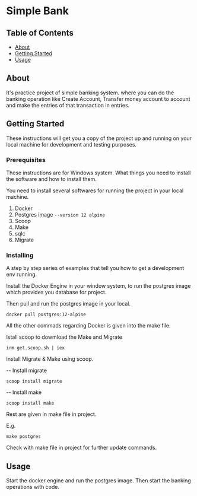 # Simple Bank

## Table of Contents

- [About](#about)
- [Getting Started](#getting_started)
- [Usage](#usage)
<!-- - [Contributing](../CONTRIBUTING.md) -->


 <!-- irm get.scoop.sh | iex -- Install scoop
 scoop install migrate  -- Install migrate -->
## About <a name = "about"></a>


It's practice project of simple banking system. where you can do the banking operation like Create Account, Transfer money account to account and make the entries of that transaction in entries.

## Getting Started <a name = "getting_started"></a>

These instructions will get you a copy of the project up and running on your local machine for development and testing purposes. 
<!-- See [deployment](#deployment) for notes on how to deploy the project on a live system. -->


### Prerequisites
These instructions are for Windows system. 
What things you need to install the software and how to install them.

You need to install several softwares for running the project in your local machine.

1. Docker
2. Postgres image   ```--version 12 alpine```
3. Scoop
4. Make
5. sqlc 
6. Migrate


### Installing

A step by step series of examples that tell you how to get a development env running.

Install the Docker Engine in your window system, to run the postgres image which provides you database for project.

Then pull and run the postgres image in your local. 

```
docker pull postgres:12-alpine

```
All the other commads regarding Docker is given into the make file.

Istall scoop to dowmload the Make and Migrate

```
irm get.scoop.sh | iex

```

Install Migrate & Make using scoop.

-- Install migrate
```
scoop install migrate       
```

-- Install make
```
scoop install make          
```

Rest are given in make file in project.

E.g.
```
make postgres
```

Check with make file in project for further update commands.

## Usage <a name = "usage"></a>

Start the docker engine and run the postgres image. Then start the banking operations with code. 
